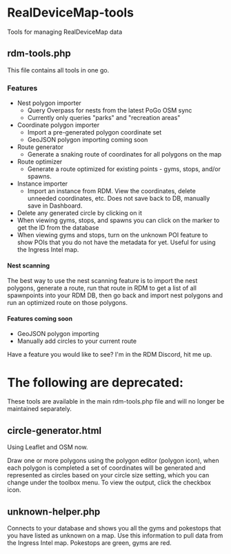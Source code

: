# RealDeviceMap-tools
Tools for managing RealDeviceMap data

## rdm-tools.php
This file contains all tools in one go.

### Features
* Nest polygon importer
  * Query Overpass for nests from the latest PoGo OSM sync
  * Currently only queries "parks" and "recreation areas"
* Coordinate polygon importer
  * Import a pre-generated polygon coordinate set
  * GeoJSON polygon importing coming soon
* Route generator
  * Generate a snaking route of coordinates for all polygons on the map
* Route optimizer
  * Generate a route optimized for existing points - gyms, stops, and/or spawns. 
* Instance importer
  * Import an instance from RDM. View the coordinates, delete unneeded coordinates, etc. Does not save back to DB, manually save in Dashboard.
* Delete any generated circle by clicking on it
* When viewing gyms, stops, and spawns you can click on the marker to get the ID from the database
* When viewing gyms and stops, turn on the unknown POI feature to show POIs that you do not have the metadata for yet. Useful for using the Ingress Intel map.

#### Nest scanning
The best way to use the nest scanning feature is to import the nest polygons, generate a route, run that route in RDM to get a list of all spawnpoints into your RDM DB, then go back and import nest polygons and run an optimized route on those polygons.

#### Features coming soon
* GeoJSON polygon importing
* Manually add circles to your current route

Have a feature you would like to see? I'm in the RDM Discord, hit me up.

# The following are deprecated:

These tools are available in the main rdm-tools.php file and will no longer be maintained separately.

## circle-generator.html
Using Leaflet and OSM now.

Draw one or more polygons using the polygon editor (polygon icon), when each polygon is completed a set of coordinates will be generated and represented as circles based on your circle size setting, which you can change under the toolbox menu. To view the output, click the checkbox icon.

## unknown-helper.php
Connects to your database and shows you all the gyms and pokestops that you have listed as unknown on a map. Use this information to pull data from the Ingress Intel map. Pokestops are green, gyms are red.
